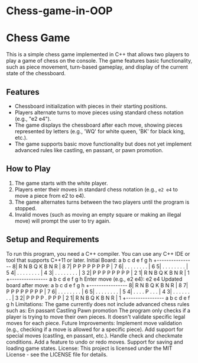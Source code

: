 # Chess-game-in-OOP
# Chess Game

This is a simple chess game implemented in C++ that allows two players to play a game of chess on the console. The game features basic functionality, such as piece movement, turn-based gameplay, and display of the current state of the chessboard.

## Features
- Chessboard initialization with pieces in their starting positions.
- Players alternate turns to move pieces using standard chess notation (e.g., "e2 e4").
- The game displays the chessboard after each move, showing pieces represented by letters (e.g., 'WQ' for white queen, 'BK' for black king, etc.).
- The game supports basic move functionality but does not yet implement advanced rules like castling, en passant, or pawn promotion.

## How to Play
1. The game starts with the white player.
2. Players enter their moves in standard chess notation (e.g., `e2 e4` to move a piece from e2 to e4).
3. The game alternates turns between the two players until the program is stopped.
4. Invalid moves (such as moving an empty square or making an illegal move) will prompt the user to try again.

## Setup and Requirements
To run this program, you need a C++ compiler. You can use any C++ IDE or tool that supports C++11 or later.
Initial Board:
  a b c d e f g h
 +----------------
8| R N B Q K B N R | 8
7| P P P P P P P P | 7
6| . . . . . . . . | 6
5| . . . . . . . . | 5
4| . . . . . . . . | 4
3| . . . . . . . . | 3
2| P P P P P P P P | 2
1| R N B Q K B N R | 1
 +----------------
  a b c d e f g h
Enter move (e.g., e2 e4): e2 e4
Updated board after move:
  a b c d e f g h
 +----------------
8| R N B Q K B N R | 8
7| P P P P P P P P | 7
6| . . . . . . . . | 6
5| . . . . . . . . | 5
4| . . . . P . . . | 4
3| . . . . . . . . | 3
2| P P P P . P P P | 2
1| R N B Q K B N R | 1
 +----------------
  a b c d e f g h
Limitations:
The game currently does not include advanced chess rules such as:
En passant
Castling
Pawn promotion
The program only checks if a player is trying to move their own pieces. It doesn't validate specific legal moves for each piece.
Future Improvements:
Implement move validation (e.g., checking if a move is allowed for a specific piece).
Add support for special moves (castling, en passant, etc.).
Handle check and checkmate conditions.
Add a feature to undo or redo moves.
Support for saving and loading game states.
License:
This project is licensed under the MIT License - see the LICENSE file for details.



